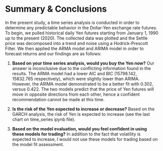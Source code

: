 # Summary & Conclusions

In the present study, a time series analysis is conducted in order to determine any predictable behavior in the Dollar-Yen exchange rate futures. To begin, we pulled historical daily Yen futures starting from January 1, 1990 up to the present (2020). The collected data was plotted and the Settle price was decomposed into a trend and noise using a Hodrick-Prescott Filter. We then applied the ARMA model and ARIMA model in order to forecast returns and our findings are as follows:

1. **Based on your time series analysis, would you buy the Yen now?** Our answer is inconclusive due to the conflicting information found in the results. The ARMA model had a lower AIC and BIC (15798.142, 15832.765 respectively), which were slightly lower than ARIMA. However, the ARIMA model demonstrated to be a better fit with 0.302, versus 0.422. The two models predict that the price of Yen futures will move in opposite directions from each other, hence a confident recommendation cannot be made at this time. 

2. **Is the risk of the Yen expected to increase or decrease?** Based on the GARCH analysis, the risk of Yen is expected to increase (see the last chart on time_series ipynb file).

3. **Based on the model evaluation, would you feel confident in using these models for trading?** In addition to the fact that volatility is expected to increase, I would not use these models for trading based on the model fit assessment. 
